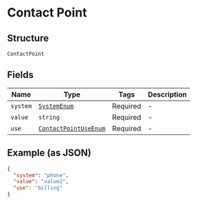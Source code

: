 
# Contact Point

## Structure

`ContactPoint`

## Fields

| Name | Type | Tags | Description |
|  --- | --- | --- | --- |
| `system` | [`SystemEnum`](../../doc/models/system-enum.md) | Required | - |
| `value` | `string` | Required | - |
| `use` | [`ContactPointUseEnum`](../../doc/models/contact-point-use-enum.md) | Required | - |

## Example (as JSON)

```json
{
  "system": "phone",
  "value": "value2",
  "use": "billing"
}
```

